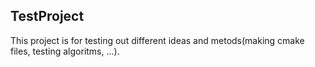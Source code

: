 ## TestProject
This project is for testing out different ideas and metods(making cmake files, testing algoritms, ...).
